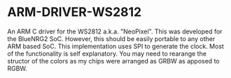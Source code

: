 # ARM-DRIVER-WS2812
An ARM C driver for the WS2812 a.k.a. "NeoPixel". 
This was developed for the BlueNRG2 SoC. However, this should be easily portable to any other ARM based SoC.
This implementation uses SPI to generate the clock. Most of the functionality is self explanatory. You may need to rearange the 
structor of the colors as my chips were arranged as GRBW as apposed to RGBW.
